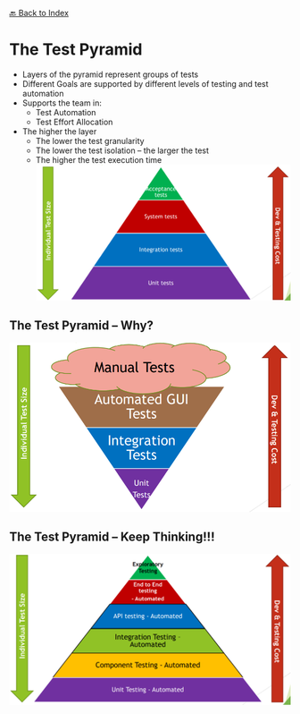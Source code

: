 [🔙 Back to Index](../index.md)

# The Test Pyramid
* Layers of the pyramid represent groups of tests
* Different Goals are supported by different levels of testing and test automation
* Supports the team in:
  * Test Automation
  * Test Effort Allocation
* The higher the layer
  * The lower the test granularity
  * The lower the test isolation – the larger the test
  * The higher the test execution time
![image9.png](assets/image9.png)

## The Test Pyramid – Why?
![image10.png](assets/image10.png)

## The Test Pyramid – Keep Thinking!!!
![image11.png](assets/image11.png)
